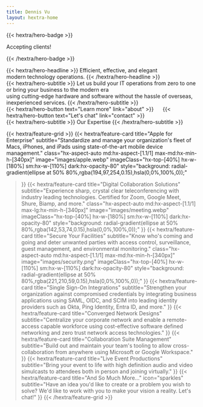 ```yaml
---
title: Dennis Vu
layout: hextra-home
---
```


{{< hextra/hero-badge >}}
  <div class="hx-w-2 hx-h-2 hx-rounded-full hx-bg-primary-400"></div>
  <span>Accepting clients!</span>

{{< /hextra/hero-badge >}}

<div class="hx-mt-6 hx-mb-6">
{{< hextra/hero-headline >}}
  Efficient, effective, and elegant&nbsp;<br class="sm:hx-block hx-hidden" />modern technology operations.
{{< /hextra/hero-headline >}}
</div>

<div class="hx-mb-12">
{{< hextra/hero-subtitle >}}
  Let us build your IT operations from zero to one or bring your business to the modern era &nbsp;<br class="sm:hx-block hx-hidden" />using cutting-edge hardware and software without the hassle of overseas, inexperienced services.
{{< /hextra/hero-subtitle >}}
</div>

<div class="hx-mb-6">
{{< hextra/hero-button text="Learn more" link="about" >}}
&nbsp;&nbsp;&nbsp;&nbsp;
{{< hextra/hero-button text="Let's chat" link="contact" >}}
</div>

<div class="hx-mt-6"></div>

<div class="hx-mb-12">
{{< hextra/hero-subtitle >}}
  Our Expertise
{{< /hextra/hero-subtitle >}}
</div>

{{< hextra/feature-grid >}}
  {{< hextra/feature-card
    title="Apple for Enterprise"
    subtitle="Standardize and manage your organization's fleet of Macs, iPhones, and iPads using state-of-the-art mobile device management."
    class="hx-aspect-auto md:hx-aspect-[1.1/1] max-md:hx-min-h-[340px]"
    image="images/apple.webp"
    imageClass="hx-top-[40%] hx-w-[180%] sm:hx-w-[110%] dark:hx-opacity-80"
    style="background: radial-gradient(ellipse at 50% 80%,rgba(194,97,254,0.15),hsla(0,0%,100%,0));"
  >}}
  {{< hextra/feature-card
    title="Digital Collaboration Solutions"
    subtitle="Experience sharp, crystal clear teleconferencing with industry leading technologies. Certified for Zoom, Google Meet, Shure, Biamp, and more."
    class="hx-aspect-auto md:hx-aspect-[1.1/1] max-lg:hx-min-h-[340px]"
    image="images/meeting.webp"
    imageClass="hx-top-[40%] hx-w-[180%] sm:hx-w-[110%] dark:hx-opacity-80"
    style="background: radial-gradient(ellipse at 50% 80%,rgba(142,53,74,0.15),hsla(0,0%,100%,0));"
  >}}
  {{< hextra/feature-card
    title="Secure Your Facilities"
    subtitle="Know who's coming and going and deter unwanted parties with access control, surveillance, guest management, and environmental monitoring."
    class="hx-aspect-auto md:hx-aspect-[1.1/1] max-md:hx-min-h-[340px]"
    image="images/security.png"
    imageClass="hx-top-[40%] hx-w-[110%] sm:hx-w-[110%] dark:hx-opacity-80"
    style="background: radial-gradient(ellipse at 50% 80%,rgba(221,210,59,0.15),hsla(0,0%,100%,0));"
  >}}
  {{< hextra/feature-card
    title="Single Sign-On Integrations"
    subtitle="Strengthen your organization against compromised credentials by integrating business applications using SAML, OIDC, and SCIM into leading identity providers such as Okta, Ping Identity, Entra ID, and more."
  >}}
  {{< hextra/feature-card
    title="Converged Network Designs"
    subtitle="Centralize your corporate network and enable a remote-access capable workforce using cost-effective software defined networking and zero trust network access technologies."
  >}}
  {{< hextra/feature-card
    title="Collaboration Suite Management"
    subtitle="Build out and maintain your team's tooling to allow cross-collaboration from anywhere using Microsoft or Google Workspace."
  >}}
  {{< hextra/feature-card
    title="Live Event Productions"
    subtitle="Bring your event to life with high definition audio and video simulcasts to attendees both in person and joining virtually."
  >}}
  {{< hextra/feature-card
    title="And So Much More..."
    icon="sparkles"
    subtitle="Have an idea you'd like to create or a problem you wish to solve? We'd like to work with you to make your vision a reality. Let's chat!"
  >}}
{{< /hextra/feature-grid >}}
